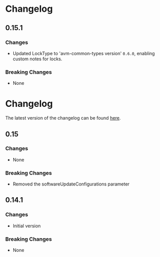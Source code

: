 # Changelog

## 0.15.1

### Changes

- Updated LockType to 'avm-common-types version' `0.6.0`, enabling custom notes for locks.

### Breaking Changes

- None

# Changelog

The latest version of the changelog can be found [here](https://github.com/Azure/bicep-registry-modules/blob/main/avm/res/automation/automation-account/CHANGELOG.md).

## 0.15

### Changes

- None

### Breaking Changes

- Removed the softwareUpdateConfigurations parameter

## 0.14.1

### Changes

- Initial version

### Breaking Changes

- None

